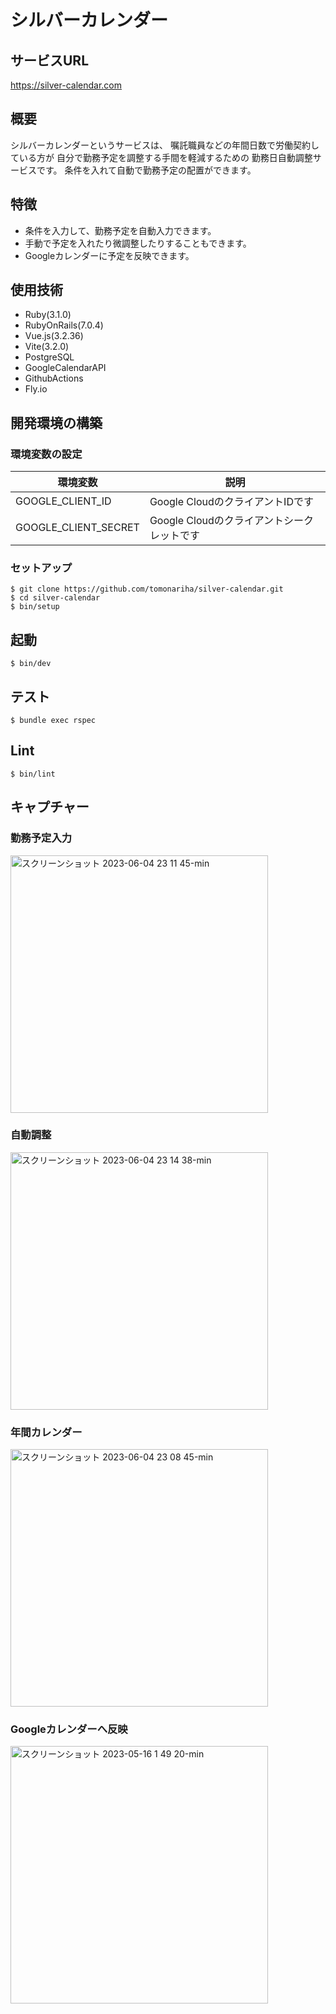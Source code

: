 # シルバーカレンダー
## サービスURL
https://silver-calendar.com

## 概要
シルバーカレンダーというサービスは、
嘱託職員などの年間日数で労働契約している方が
自分で勤務予定を調整する手間を軽減するための
勤務日自動調整サービスです。
条件を入れて自動で勤務予定の配置ができます。

## 特徴
- 条件を入力して、勤務予定を自動入力できます。
- 手動で予定を入れたり微調整したりすることもできます。
- Googleカレンダーに予定を反映できます。

## 使用技術
- Ruby(3.1.0)
- RubyOnRails(7.0.4)
- Vue.js(3.2.36)
- Vite(3.2.0)
- PostgreSQL
- GoogleCalendarAPI
- GithubActions
- Fly.io

## 開発環境の構築
### 環境変数の設定
|環境変数|説明|
|------|---|
|GOOGLE_CLIENT_ID|Google CloudのクライアントIDです|
|GOOGLE_CLIENT_SECRET|Google Cloudのクライアントシークレットです|

 ### セットアップ
```
$ git clone https://github.com/tomonariha/silver-calendar.git
$ cd silver-calendar
$ bin/setup
```

## 起動
```
$ bin/dev
```

## テスト
```
$ bundle exec rspec
```

## Lint
```
$ bin/lint
```

## キャプチャー
### 勤務予定入力
<img width="412" alt="スクリーンショット 2023-06-04 23 11 45-min" src="https://github.com/tomonariha/working-day-deployer/assets/96340764/c52d95ef-9673-4980-88a7-fd8d2e591a94">

### 自動調整
<img width="412" alt="スクリーンショット 2023-06-04 23 14 38-min" src="https://github.com/tomonariha/working-day-deployer/assets/96340764/222aa419-ebfb-4d29-96b6-2b9952842580">

### 年間カレンダー
<img width="412" alt="スクリーンショット 2023-06-04 23 08 45-min" src="https://github.com/tomonariha/working-day-deployer/assets/96340764/f49f2c9e-c84f-4333-93c7-0bfb1a0ba237">

### Googleカレンダーへ反映
<img width="412" alt="スクリーンショット 2023-05-16 1 49 20-min" src="https://github.com/tomonariha/working-day-deployer/assets/96340764/4bd0c017-e341-4586-855e-a59f7f32d5a9">
